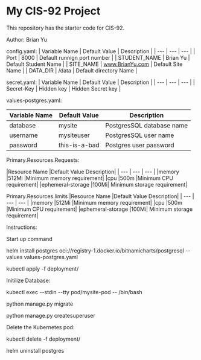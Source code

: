 # My CIS-92 Project 

This repository has the starter code for CIS-92. 

Author: Brian Yu

config.yaml:
| Variable Name | Default Value | Description |
| --- | --- | --- | 
| Port | 8000 | Default runnign port number | 
| STUDENT_NAME | Brian Yu | Default Student Name |
| SITE_NAME | www.BrianYu.com | Default Site Name |
| DATA_DIR | /data | Default directory Name | 

secret.yaml:
| Variable Name | Default Value | Description |
| --- | --- | --- | 
| Secret-Key | Hidden key | Hidden Secret key | 

values-postgres.yaml:

|Variable Name	|Default Value	|Description|
| --- | --- | --- | 
|database|	mysite|	PostgresSQL database name|
|username|	mysiteuser|	PostgresSQL user name |
|password|	this-is-a-bad|	Postgres  user password |

Primary.Resources.Requests:

|Resource Name	|Default Value	Description|
| --- | --- | --- | 
|memory	|512Mi	|Minimum memory requirement|
|cpu	|500m	|Minimum CPU requirement|
|ephemeral-storage	|100Mi|	Minimum storage requirement|

Primary.Resources.limits
|Resource Name	|Default Value	Description|
| --- | --- | --- | 
|memory	|512Mi	|Minimum memory requirement|
|cpu	|500m	|Minimum CPU requirement|
|ephemeral-storage	|100Mi|	Minimum storage requirement|

Instructions:

Start up command

helm install postgres oci://registry-1.docker.io/bitnamicharts/postgresql --values values-postgres.yaml

kubectl apply -f deployment/


Initilize Database:

kubectl exec --stdin --tty pod/mysite-pod -- /bin/bash

python manage.py migrate

python manage.py createsuperuser


Delete the Kubernetes pod:

kubectl delete -f deployment/

helm uninstall postgres
